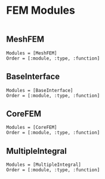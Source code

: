 # FEM Modules

```@contents
```

## MeshFEM

```@autodocs
Modules = [MeshFEM]
Order = [:module, :type, :function]
```

## BaseInterface

```@autodocs
Modules = [BaseInterface]
Order = [:module, :type, :function]
```

## CoreFEM

```@autodocs
Modules = [CoreFEM]
Order = [:module, :type, :function]
```

## MultipleIntegral

```@autodocs
Modules = [MultipleIntegral]
Order = [:module, :type, :function]
```
